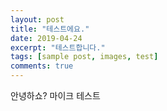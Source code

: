 ```yaml
---
layout: post
title: "테스트에요."
date: 2019-04-24
excerpt: "테스트합니다."
tags: [sample post, images, test]
comments: true
---
```



안녕하쇼?
마이크 테스트

